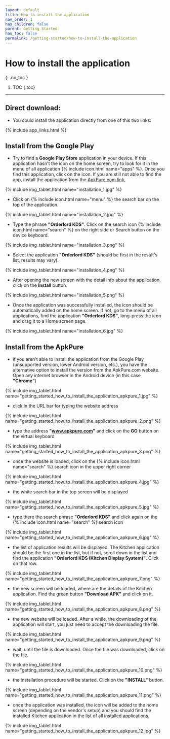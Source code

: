 ```yaml
---
layout: default
title: How to install the application
nav_order: 1
has_children: false
parent: Getting Started
has_toc: false
permalink: /getting-started/how-to-install-the-application
---
```


# How to install the application
{: .no_toc }

1. TOC
{:toc}

---

## Direct download:

- You could install the application directly from one of this two links:

{% include app_links.html %}

## Install from the Google Play
- Try to find a **Google Play Store** application in your device. If this application hasn't the icon on the home screen, try to look for it in the menu of all application {% include icon.html name="apps" %}. Once you find this application, click on the icon. If you are still not able to find the app, install the application from the [ApkPure.com link.](#install-from-the-apkpure)

{% include img_tablet.html name="installation_1.jpg" %}

- Click on {% include icon.html name="menu" %} the search bar on the top of the application.

{% include img_tablet.html name="installation_2.jpg" %}

- Type the phrase **"Orderlord KDS"**. Click on the search icon {% include icon.html name="search" %} on the right side or Search button on the device keyboard.

{% include img_tablet.html name="installation_3.png" %}

- Select the application **"Orderlord KDS"** (should be first in the result's list, results may vary).

{% include img_tablet.html name="installation_4.png" %}

- After opening the new screen with the detail info about the application, click on the <span class="text-green-100">**Install**</span> button.

{% include img_tablet.html name="installation_5.png" %}

- Once the application was successfully installed, the icon should be automatically added on the home screen. If not, go to the menu of all applications, find the application **"Orderlord KDS"**, long-press the icon and drag it to a Home screen page.

{% include img_tablet.html name="installation_6.jpg" %}

## Install from the ApkPure
- if you aren't able to install the application from the Google Play (unsupported version, lower Android version, etc.), you have the alternative option to install the version from the ApkPure.com website. Open any internet browser in the Android device (in this case **"Chrome"**)

{% include img_tablet.html name="getting_started_how_to_install_the_application_apkpure_1.jpg" %}

- click in the URL bar for typing the website address

{% include img_tablet.html name="getting_started_how_to_install_the_application_apkpure_2.png" %}

- type the address **"www.apkpure.com"** and click on the **GO** button on the virtual keyboard

{% include img_tablet.html name="getting_started_how_to_install_the_application_apkpure_3.png" %}

- once the website is loaded, click on the {% include icon.html name="search" %} search icon in the upper right corner

{% include img_tablet.html name="getting_started_how_to_install_the_application_apkpure_4.jpg" %}

- the white search bar in the top screen will be displayed

{% include img_tablet.html name="getting_started_how_to_install_the_application_apkpure_5.jpg" %}

- type there the search phrase **"Orderlord KDS"** and click again on the {% include icon.html name="search" %} search icon 

{% include img_tablet.html name="getting_started_how_to_install_the_application_apkpure_6.jpg" %}

- the list of application results will be displayed. The Kitchen application should be the first one in the list, but if not, scroll down in the list and find the application **"Orderlord KDS (Kitchen Display System)"**. Click on that row.

{% include img_tablet.html name="getting_started_how_to_install_the_application_apkpure_7.png" %}

- the new screen will be loaded, where are the details of the Kitchen application. Find the green button <span class="text-green-100">**"Download APK"**</span> and click on it.

{% include img_tablet.html name="getting_started_how_to_install_the_application_apkpure_8.png" %}

- the new website will be loaded. After a while, the downloading of the application will start, you just need to accept the downloading the file.

{% include img_tablet.html name="getting_started_how_to_install_the_application_apkpure_9.png" %}

- wait, until the file is downloaded. Once the file was downloaded, click on the file.

{% include img_tablet.html name="getting_started_how_to_install_the_application_apkpure_10.png" %}

- the installation procedure will be started. Click on the <span class="text-green-100">**"INSTALL"**</span> button.

{% include img_tablet.html name="getting_started_how_to_install_the_application_apkpure_11.png" %}

- once the application was installed, the icon will be added to the home screen (depending on the vendor's setup) and you should find the installed Kitchen application in the list of all installed applications.

{% include img_tablet.html name="getting_started_how_to_install_the_application_apkpure_12.jpg" %}